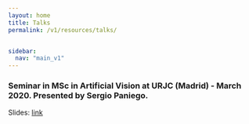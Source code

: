 ```yaml
---
layout: home
title: Talks
permalink: /v1/resources/talks/


sidebar:
  nav: "main_v1"
---
```


### Seminar in MSc in Artificial Vision at URJC (Madrid) - March 2020. Presented by Sergio Paniego.

Slides: [link](https://sergiopaniego.github.io/talks/detectionsuite-03_20/detectionsuite-3-march.pdf)